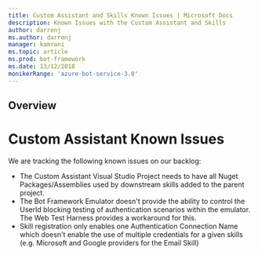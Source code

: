 ```yaml
---
title: Custom Assistant and Skills Known Issues | Microsoft Docs
description: Known Issues with the Custom Assistant and Skills
author: darrenj
ms.author: darrenj
manager: kamrani
ms.topic: article
ms.prod: bot-framework
ms.date: 13/12/2018
monikerRange: 'azure-bot-service-3.0'
---
```


## Overview

# Custom Assistant Known Issues

We are tracking the following known issues on our backlog:

- The Custom Assistant Visual Studio Project needs to have all Nuget Packages/Assemblies used by downstream skills added to the parent project.
- The Bot Framework Emulator doesn't provide the ability to control the UserId blocking testing of authentication scenarios within the emulator. The Web Test Harness provides a workaround for this.
- Skill registration only enables one Authentication Connection Name which doesn't enable the use of multiple credentials for a given skills (e.g. Microsoft and Google providers for the Email Skill)